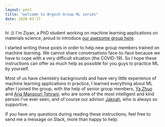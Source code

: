 ```yaml
---
layout: post
title: "welcome to Brgoch Group ML series"
date: 2020-03-17
---
```


hi :)) I'm Ziyan, a PhD student working on machine learning applications on materials science, proud to introduce [our awesome group here](https://www.brgochchemistry.com/).

I started writing these posts in order to help new group members trained on machine learning. We cannot share conversations face-to-face because we have to cope with a very difficult situation (the COVID-19). So I hope these instructions can offer as much help as possible for you guys to practice ML by yourself. 

Most of us have chemistry backgrounds and have very little experience of machine learning applications in practice, I learned everything about ML after I joined the group, with the help of senior group members, [Ya Zhuo](https://scholar.google.com/citations?user=WacJk1sAAAAJ&hl=en&oi=ao) and [Aria Mansouri Tehrani](https://scholar.google.com/citations?user=NMFJ8y8AAAAJ&hl=en&oi=ao), who are some of the most intelligent and kind person I've ever seen, and of course our advisor [Jakoah](https://scholar.google.com/citations?user=Pvdp4ycAAAAJ&hl=en&oi=ao), who is always so supportive. 

If you have any questions during reading these instructions, feel free to send me a message on Slack, more than happy to help.
